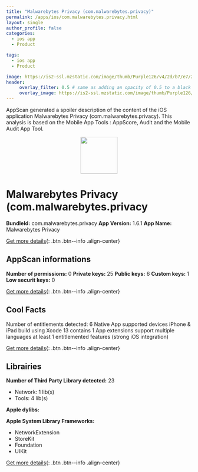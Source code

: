 ```yaml
---
title: "Malwarebytes Privacy (com.malwarebytes.privacy)"
permalink: /apps/ios/com.malwarebytes.privacy.html
layout: single
author_profile: false
categories: 
  - ios app 
  - Product 

tags: 
  - ios app 
  - Product 

image: https://is2-ssl.mzstatic.com/image/thumb/Purple126/v4/2d/b7/e7/2db7e7a8-121e-becc-a539-ad1b7d4a31ef/AppIcon-0-1x_U007emarketing-0-7-0-0-0-85-220.png/512x512bb.jpg
header: 
     overlay_filter: 0.5 # same as adding an opacity of 0.5 to a black background
     overlay_image: https://is2-ssl.mzstatic.com/image/thumb/Purple126/v4/2d/b7/e7/2db7e7a8-121e-becc-a539-ad1b7d4a31ef/AppIcon-0-1x_U007emarketing-0-7-0-0-0-85-220.png/512x512bb.jpg
---
```

AppScan generated a spoiler description of the content of the iOS application Malwarebytes Privacy (com.malwarebytes.privacy). This analysis is based on the Mobile App Tools : AppScore, Audit and the Mobile Audit App Tool.

  
  
<div style="text-align: center;"><img src="https://is2-ssl.mzstatic.com/image/thumb/Purple126/v4/2d/b7/e7/2db7e7a8-121e-becc-a539-ad1b7d4a31ef/AppIcon-0-1x_U007emarketing-0-7-0-0-0-85-220.png/512x512bb.jpg" width="100" height="100"></div>  
  
# Malwarebytes Privacy (com.malwarebytes.privacy

**BundleId:** com.malwarebytes.privacy
**App Version:** 1.6.1
**App Name:** Malwarebytes Privacy


[Get more details](/pricing.html){: .btn .btn--info .align-center}  
  
## AppScan informations 

**Number of permissions:** 0
**Private keys:** 25
**Public keys:** 6
**Custom keys:** 1
**Low securit keys:** 0
  
[Get more details](/pricing.html){: .btn .btn--info .align-center}

## Cool Facts

Number of entitlements detected: 6
Native App
supported devices iPhone & iPad
build using Xcode 13
contains 1 App extensions
support multiple languages
at least 1 entitlemented features (strong iOS integration)
  
[Get more details](/pricing.html){: .btn .btn--info .align-center}

## Librairies 
**Number of Third Party Library detected:** 23
- Network: 1 lib(s)
- Tools: 4 lib(s)

**Apple dylibs:**


**Apple System Library Frameworks:**
- NetworkExtension
- StoreKit
- Foundation
- UIKit


  
[Get more details](/pricing.html){: .btn .btn--info .align-center}

